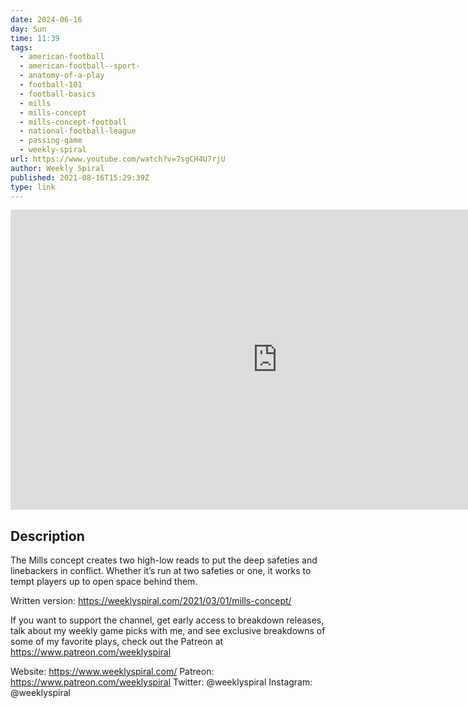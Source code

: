 ```yaml
---
date: 2024-06-16
day: Sun
time: 11:39
tags:
  - american-football
  - american-football--sport-
  - anatomy-of-a-play
  - football-101
  - football-basics
  - mills
  - mills-concept
  - mills-concept-football
  - national-football-league
  - passing-game
  - weekly-spiral
url: https://www.youtube.com/watch?v=7sgCH4U7rjU
author: Weekly Spiral
published: 2021-08-16T15:29:39Z
type: link
---
```


<iframe width="854" height="480" src="https://www.youtube.com/embed/7sgCH4U7rjU" frameborder="0" allowfullscreen></iframe>

## Description
The Mills concept creates two high-low reads to put the deep safeties and linebackers in conflict. Whether it’s run at two safeties or one, it works to tempt players up to open space behind them.

Written version: https://weeklyspiral.com/2021/03/01/mills-concept/

If you want to support the channel, get early access to breakdown releases, talk about my weekly game picks with me, and see exclusive breakdowns of some of my favorite plays, check out the Patreon at https://www.patreon.com/weeklyspiral 

Website: https://www.weeklyspiral.com/ 
Patreon: https://www.patreon.com/weeklyspiral 
Twitter: @weeklyspiral 
Instagram: @weeklyspiral